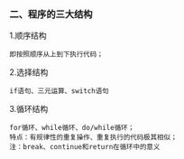 ### 二、程序的三大结构
1.顺序结构
```text
即按照顺序从上到下执行代码；
```
2.选择结构
```text
if语句、三元运算、switch语句
```
3.循环结构
```text
for循环、while循环、do/while循环；
特点：有规律性的重复操作、重复执行的代码极其相似；
注：break、continue和return在循环中的意义
```

